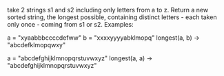 take 2 strings s1 and s2 including only letters from a to z. Return a new sorted string, the longest possible, containing distinct letters - each taken only once - coming from s1 or s2.
Examples:

a = "xyaabbbccccdefww"
b = "xxxxyyyyabklmopq"
longest(a, b) -> "abcdefklmopqwxy"

a = "abcdefghijklmnopqrstuvwxyz"
longest(a, a) -> "abcdefghijklmnopqrstuvwxyz"
